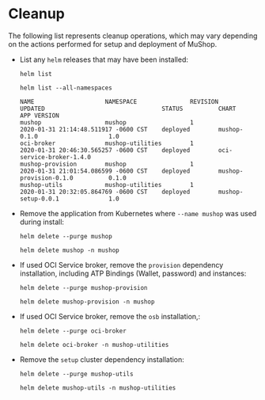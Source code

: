 # Cleanup

The following list represents cleanup operations, which may vary
depending on the actions performed for setup and deployment of MuShop.

- List any `helm` releases that may have been installed:

    ```shell--helm2
    helm list
    ```

    ```shell--helm3
    helm list --all-namespaces
    ```

    ```text
    NAME                    NAMESPACE               REVISION        UPDATED                                 STATUS          CHART                           APP VERSION   
    mushop                  mushop                  1               2020-01-31 21:14:48.511917 -0600 CST    deployed        mushop-0.1.0                    1.0         
    oci-broker              mushop-utilities        1               2020-01-31 20:46:30.565257 -0600 CST    deployed        oci-service-broker-1.4.0                   
    mushop-provision        mushop                  1               2020-01-31 21:01:54.086599 -0600 CST    deployed        mushop-provision-0.1.0          0.1.0      
    mushop-utils            mushop-utilities        1               2020-01-31 20:32:05.864769 -0600 CST    deployed        mushop-setup-0.0.1              1.0  
    ```

- Remove the application from Kubernetes where `--name mushop` was used during install:

    ```shell--helm2
    helm delete --purge mushop
    ```

    ```shell--helm3
    helm delete mushop -n mushop
    ```

- If used OCI Service broker, remove the `provision` dependency installation, including ATP Bindings (Wallet, password) and instances:

    ```shell--helm2
    helm delete --purge mushop-provision
    ```

    ```shell--helm3
    helm delete mushop-provision -n mushop
    ```

- If used OCI Service broker, remove the `osb` installation,:

    ```shell--helm2
    helm delete --purge oci-broker
    ```

    ```shell--helm3
    helm delete oci-broker -n mushop-utilities
    ```

- Remove the `setup` cluster dependency installation:

    ```shell--helm2
    helm delete --purge mushop-utils
    ```

    ```shell--helm3
    helm delete mushop-utils -n mushop-utilities
    ```
